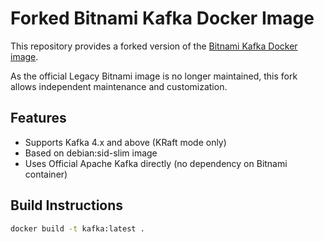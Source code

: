 # Forked Bitnami Kafka Docker Image

This repository provides a forked version of the [Bitnami Kafka Docker image](https://github.com/bitnami/containers/tree/main/bitnami/kafka).

As the official Legacy Bitnami image is no longer maintained, this fork allows independent maintenance and customization.

## Features

- Supports Kafka 4.x and above (KRaft mode only)
- Based on debian:sid-slim image
- Uses Official Apache Kafka directly (no dependency on Bitnami container)

## Build Instructions

```bash
docker build -t kafka:latest .
```
